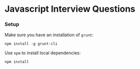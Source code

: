 # Javascript Interview Questions

### Setup

Make sure you have an installation of `grunt`: 

```
npm install -g grunt-cli
```

Use `npm` to install local dependencies:

```
npm install
```

